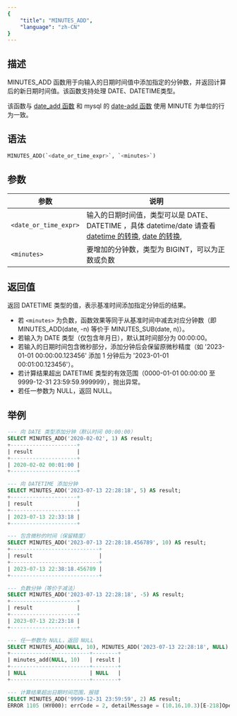 ```yaml
---
{
    "title": "MINUTES_ADD",
    "language": "zh-CN"
}
---
```


## 描述

MINUTES_ADD 函数用于向输入的日期时间值中添加指定的分钟数，并返回计算后的新日期时间值。该函数支持处理 DATE、DATETIME类型。

该函数与 [date_add 函数](./date-add) 和 mysql 的 [date-add 函数](https://dev.mysql.com/doc/refman/8.4/en/date-and-time-functions.html#function_date_add) 使用 MINUTE 为单位的行为一致。

## 语法

```sql
MINUTES_ADD(`<date_or_time_expr>`, `<minutes>`)
```

## 参数

| 参数 | 说明 |
| ---- | ---- |
| ``<date_or_time_expr>`` | 输入的日期时间值，类型可以是 DATE、DATETIME ，具体 datetime/date 请查看 [datetime 的转换](../../../../../current/sql-manual/basic-element/sql-data-types/conversion/datetime-conversion), [date 的转换](../../../../../current/sql-manual/basic-element/sql-data-types/conversion/date-conversion), |
| ``<minutes>`` | 要增加的分钟数，类型为 BIGINT，可以为正数或负数 |

## 返回值

返回 DATETIME 类型的值，表示基准时间添加指定分钟后的结果。

- 若 `<minutes>` 为负数，函数效果等同于从基准时间中减去对应分钟数（即 MINUTES_ADD(date, -n) 等价于 MINUTES_SUB(date, n)）。
- 若输入为 DATE 类型（仅包含年月日），默认其时间部分为 00:00:00。
- 若输入的日期时间包含微秒部分，添加分钟后会保留原微秒精度（如 '2023-01-01 00:00:00.123456' 添加 1 分钟后为 '2023-01-01 00:01:00.123456'）。
- 若计算结果超出 DATETIME 类型的有效范围（0000-01-01 00:00:00 至 9999-12-31 23:59:59.999999），抛出异常。
- 若任一参数为 NULL，返回 NULL。

## 举例

```sql
--- 向 DATE 类型添加分钟（默认时间 00:00:00）
SELECT MINUTES_ADD('2020-02-02', 1) AS result;
+---------------------+
| result              |
+---------------------+
| 2020-02-02 00:01:00 |
+---------------------+

--- 向 DATETIME 添加分钟
SELECT MINUTES_ADD('2023-07-13 22:28:18', 5) AS result;
+---------------------+
| result              |
+---------------------+
| 2023-07-13 22:33:18 |
+---------------------+

--- 包含微秒的时间（保留精度）
SELECT MINUTES_ADD('2023-07-13 22:28:18.456789', 10) AS result;
+----------------------------+
| result                     |
+----------------------------+
| 2023-07-13 22:38:18.456789 |
+----------------------------+

--- 负数分钟（等价于减法）
SELECT MINUTES_ADD('2023-07-13 22:28:18', -5) AS result;
+---------------------+
| result              |
+---------------------+
| 2023-07-13 22:23:18 |
+---------------------+

--- 任一参数为 NULL，返回 NULL
SELECT MINUTES_ADD(NULL, 10), MINUTES_ADD('2023-07-13 22:28:18', NULL) AS result;
+-------------------------+--------+
| minutes_add(NULL, 10)   | result |
+-------------------------+--------+
| NULL                    | NULL   |
+-------------------------+--------+

--- 计算结果超出日期时间范围，报错
SELECT MINUTES_ADD('9999-12-31 23:59:59', 2) AS result;
ERROR 1105 (HY000): errCode = 2, detailMessage = (10.16.10.3)[E-218]Operation minutes_add of 9999-12-31 23:59:59, 2 out of range
```